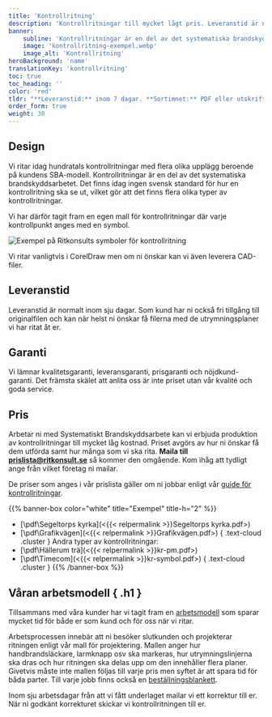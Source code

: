 ```yaml
---
title: 'Kontrollritning'
description: 'Kontrollritningar till mycket lågt pris. Leveranstid är normalt inom sju dagar.'
banner:
    subline: 'Kontrollritningar är en del av det systematiska brandskyddsarbetet (SBA). Vi ritar idag huntratals kontrollritningar med flera olika upplägg beroende på kundens SBA-modell.'
    image: 'kontrollritning-exempel.webp'
    image_alt: 'Kontrollritning'
heroBackground: 'name'
translationKey: 'kontrollritning'
toc: true
toc_heading: ''
color: 'red'
tldr: "**Leveranstid:** inom 7 dagar. **Sortimnet:** PDF eller utskrift. **Design:** Ritkonsults mall eller er egen design."
order_form: true
weight: 30
---
```


## Design

Vi ritar idag hundratals kontrollritningar med flera olika upplägg beroende på kundens SBA-modell. Kontrollritningar är en del av det systematiska brandskyddsarbetet. Det finns idag ingen svensk standard för hur en kontrollritning ska se ut, vilket gör att det finns flera olika typer av kontrollritningar.

Vi har därför tagit fram en egen mall för kontrollritningar där varje kontrollpunkt anges med en symbol. 

![Exempel på Ritkonsults symboler för kontrollritning](kr-symbols.webp)

Vi ritar vanligtvis i CorelDraw men om ni önskar kan vi även leverera CAD-filer. 

## Leveranstid
Leveranstid är normalt inom sju dagar. Som kund har ni också fri tillgång till originalfilen och kan när helst ni önskar få filerna med de utrymningsplaner vi har ritat åt er.

## Garanti
Vi lämnar kvalitetsgaranti, leveransgaranti, prisgaranti och nöjdkund-garanti. Det främsta skälet att anlita oss är inte priset utan vår kvalité och goda service.

## Pris

Arbetar ni med Systematiskt Brandskyddsarbete kan vi erbjuda produktion av kontrollritningar till mycket låg kostnad. Priset avgörs av hur ni önskar få dem utförda samt hur många som vi ska rita. **Maila till prislista@ritkonsult.se** så kommer den omgående. Kom ihåg att tydligt ange från vilket företag ni mailar.

De priser som anges i vår prislista gäller om ni jobbar enligt vår [guide för kontrollritningar](/guider/kontrollritning). 


{{% banner-box color="white" title="Exempel" title-h="2" %}}
-  [\\pdf\\Segeltorps kyrka](<{{< relpermalink >}}Segeltorps kyrka.pdf>)
-  [\\pdf\\Grafikvägen](<{{< relpermalink >}}Grafikvägen.pdf>)
{ .text-cloud .cluster }
Andra typer av kontrollritningar:
-  [\\pdf\\Hällerum trä](<{{< relpermalink >}}kr-pm.pdf>)
-  [\\pdf\\Timecom](<{{< relpermalink >}}kr-symbol.pdf>)
{ .text-cloud .cluster }
{{% /banner-box %}}


## Våran arbetsmodell { .h1 }

Tillsammans med våra kunder har vi tagit fram en [arbetsmodell](/guider/kontrollritning) som sparar mycket tid för både er som kund och för oss när vi ritar. 

Arbetsprocessen innebär att ni besöker slutkunden och projekterar ritningen enligt vår mall för projektering. Mallen anger hur handbrandsläckare, larmknapp osv ska markeras, hur utrymningslinjerna ska dras och hur ritningen ska delas upp om den innehåller flera planer. Givetvis måste inte mallen följas till varje pris men syftet är att spara tid för båda parter. Till varje jobb finns också en [beställningsblankett](/blanketter#kontrollritning).

Inom sju arbetsdagar från att vi fått underlaget mailar vi ett korrektur till er. När ni godkänt korrekturet skickar vi kontrollritningen till er.